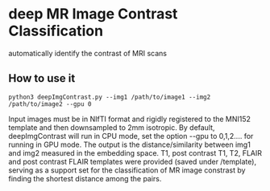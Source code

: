 # deep MR Image Contrast Classification
automatically identify the contrast of MRI scans
## How to use it
```
python3 deepImgContrast.py --img1 /path/to/image1 --img2 /path/to/image2 --gpu 0 
```
Input images must be in NIfTI format and rigidly registered to the MNI152 template and then downsampled to 2mm isotropic. By default, deepImgContrast will run in CPU mode, set the option --gpu to 0,1,2.... for running in GPU mode. The output is the distance/similarity between img1 and img2 measured in the embedding space.
T1, post contrast T1, T2, FLAIR and post contrast FLAIR templates were provided (saved under /template), serving as a support set for the classification of MR image constrast by finding the shortest distance among the pairs.
